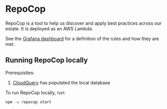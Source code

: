 # RepoCop
RepoCop is a tool to help us discover and apply best practices across our estate.
It is deployed as an AWS Lambda.

See the [Grafana dashboard](https://metrics.gutools.co.uk/d/2uaV8PiIz/repocop?orgId=1) for a definition of the rules and how they are met.

## Running RepoCop locally
Prerequisites:
1. [CloudQuery](../../packages/cloudquery/README.md) has populated the local database

To run RepoCop locally, run:

```bash
npm -w repocop start
```
